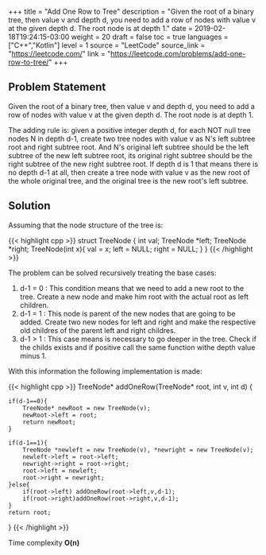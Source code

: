 +++
title = "Add One Row to Tree"
description = "Given the root of a binary tree, then value v and depth d, you need to add a row of nodes with value v at the given depth d. The root node is at depth 1."
date = 2019-02-18T19:24:15-03:00
weight = 20
draft = false
toc = true
languages = ["C++","Kotlin"]
level = 1
source = "LeetCode"
source_link = "https://leetcode.com/"
link = "https://leetcode.com/problems/add-one-row-to-tree/"
+++
<h2 class="title is-5"> Problem Statement </h2>

Given the root of a binary tree, then value v and depth d, you need to add a row of nodes with value v
at the given depth d. The root node is at depth 1.

The adding rule is: given a positive integer depth d, for each NOT null tree nodes N in depth d-1,
create two tree nodes with value v as N's left subtree root and right subtree root.
And N's original left subtree should be the left subtree of the new left subtree root,
its original right subtree should be the right subtree of the new right subtree root.
If depth d is 1 that means there is no depth d-1 at all, then create a tree node with value v
as the new root of the whole original tree, and the original tree is the new root's left subtree.

<h2 class="title is-5"> Solution </h2>

Assuming that the node structure of the tree is:

{{< highlight cpp >}}
struct TreeNode {
  int val;
  TreeNode *left;
  TreeNode *right;
  TreeNode(int x){
    val = x;
    left = NULL;
    right = NULL;
  }
}
{{< /highlight >}}

The problem can be solved recursively treating the base cases:

<div class="margin_left">
  <ol>
    <li>d-1 = 0 : This condition means that we need to add a new root to the tree. Create a new node and make him root with the actual root as left children.</li>
    <li>d-1 = 1 : This node is parent of the new nodes that are going to be added. Create two new nodes for left and right and make the respective old childres of the
parent left and right childres.</li>
    <li>d-1 > 1 : This case means is necessary to go deeper in the tree. Check if the childs exists and if positive call the same function withe depth value minus 1. </li>
  </ol>
</div>

With this information the following implementation is made:

{{< highlight cpp >}}
TreeNode* addOneRow(TreeNode* root, int v, int d) {

    if(d-1==0){
        TreeNode* newRoot = new TreeNode(v);
        newRoot->left = root;
        return newRoot;
    }

    if(d-1==1){
        TreeNode *newleft = new TreeNode(v), *newright = new TreeNode(v);
        newleft->left = root->left;
        newright->right = root->right;
        root->left = newleft;
        root->right = newright;
    }else{
        if(root->left) addOneRow(root->left,v,d-1);
        if(root->right)addOneRow(root->right,v,d-1);
    }
    return root;
}
{{< /highlight >}}

Time complexity **O(n)**
